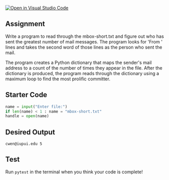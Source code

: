 [![Open in Visual Studio Code](https://classroom.github.com/assets/open-in-vscode-2e0aaae1b6195c2367325f4f02e2d04e9abb55f0b24a779b69b11b9e10269abc.svg)](https://classroom.github.com/online_ide?assignment_repo_id=19768774&assignment_repo_type=AssignmentRepo)
## Assignment
Write a program to read through the mbox-short.txt and figure out who has sent the greatest number of mail messages. The program looks for 'From ' lines and takes the second word of those lines as the person who sent the mail. 

The program creates a Python dictionary that maps the sender's mail address to a count of the number of times they appear in the file. After the dictionary is produced, the program reads through the dictionary using a maximum loop to find the most prolific committer.

## Starter Code
```python
name = input("Enter file:")
if len(name) < 1 : name = "mbox-short.txt"
handle = open(name)
```

## Desired Output
```
cwen@iupui.edu 5
```

## Test
Run `pytest` in the terminal when you think your code is complete!
